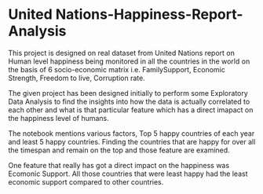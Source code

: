 # United Nations-Happiness-Report-Analysis

This project is designed on real dataset from United Nations report on Human level happiness being monitored in all the countries in the world on the basis of 6 socio-economic matrix i.e. FamilySupport, Economic Strength, Freedom to live, Corruption rate.

The given project has been designed initially to perform some Exploratory Data Analysis to find the insights into how the data is actually correlated to each other and what is that particular feature which has a direct imapact on the happiness level of humans.

The notebook mentions various factors, Top 5 happy countries of each year and least 5 happy countries. Finding the countries that are happy for over all the timespan and remain on the top and those feature are examined.

One feature that really has got a direct impact on the happiness was Ecomonic Support. All those countries that were least happy had the least economic support compared to other countries.
